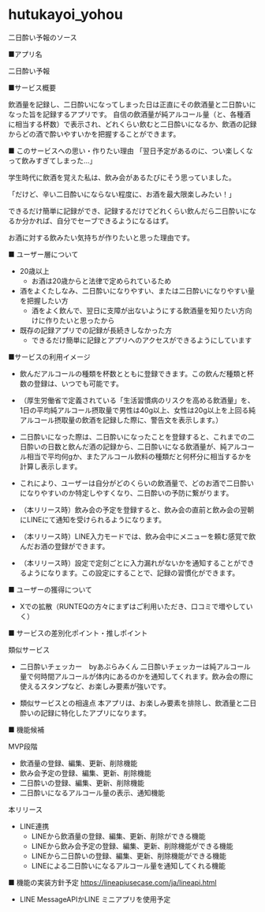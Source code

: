 # hutukayoi_yohou
二日酔い予報のソース

■アプリ名

二日酔い予報

■サービス概要

飲酒量を記録し、二日酔いになってしまった日は正直にその飲酒量と二日酔いになった旨を記録するアプリです。
自信の飲酒量が純アルコール量（と、各種酒に相当する杯数）で表示され、どれくらい飲むと二日酔いになるか、飲酒の記録からどの酒で酔いやすいかを把握することができます。

■ このサービスへの思い・作りたい理由
「翌日予定があるのに、つい楽しくなって飲みすぎてしまった…」

学生時代に飲酒を覚えた私は、飲み会があるたびにそう思っていました。

「だけど、辛い二日酔いにならない程度に、お酒を最大限楽しみたい！」

できるだけ簡単に記録ができ、記録するだけでどれくらい飲んだら二日酔いになるか分かれば、自分でセーブできるようになるはず。

お酒に対する飲みたい気持ちが作りたいと思った理由です。

■ ユーザー層について

- 20歳以上
    - お酒は20歳からと法律で定められているため
- 酒をよくたしなみ、二日酔いになりやすい、または二日酔いになりやすい量を把握したい方
    - 酒をよく飲んで、翌日に支障が出ないようにする飲酒量を知りたい方向けに作りたいと思ったから
- 既存の記録アプリでの記録が長続きしなかった方
    - できるだけ簡単に記録とアプリへのアクセスができるようにしています

■サービスの利用イメージ

- 飲んだアルコールの種類を杯数とともに登録できます。この飲んだ種類と杯数の登録は、いつでも可能です。
- （厚生労働省で定義されている「生活習慣病のリスクを高める飲酒量」を、1日の平均純アルコール摂取量で男性は40g以上、女性は20g以上を上回る純アルコール摂取量の飲酒を記録した際に、警告文を表示します。）
- 二日酔いになった際は、二日酔いになったことを登録すると、これまでの二日酔いの日数と飲んだ酒の記録から、二日酔いになる飲酒量が、純アルコール相当で平均何gか、またアルコール飲料の種類だと何杯分に相当するかを計算し表示します。
- これにより、ユーザーは自分がどのくらいの飲酒量で、どのお酒で二日酔いになりやすいのか特定しやすくなり、二日酔いの予防に繋がります。

- （本リリース時）飲み会の予定を登録すると、飲み会の直前と飲み会の翌朝にLINEにて通知を受けられるようになります。
- （本リリース時）LINE入力モードでは、飲み会中にメニューを頼む感覚で飲んだお酒の登録ができます。
- （本リリース時）設定で定刻ごとに入力漏れがないかを通知することができるようになります。この設定にすることで、記録の習慣化ができます。

■ ユーザーの獲得について
- Xでの拡散（RUNTEQの方々にまずはご利用いただき、口コミで増やしていく）

■ サービスの差別化ポイント・推しポイント

類似サービス

- 二日酔いチェッカー　byあぶらみくん
二日酔いチェッカーは純アルコール量で何時間アルコールが体内にあるのかを通知してくれます。飲み会の際に使えるスタンプなど、お楽しみ要素が強いです。

- 類似サービスとの相違点
本アプリは、お楽しみ要素を排除し、飲酒量と二日酔いの記録に特化したアプリになります。

■ 機能候補

MVP段階

- 飲酒量の登録、編集、更新、削除機能
- 飲み会予定の登録、編集、更新、削除機能
- 二日酔いの登録、編集、更新、削除機能
- 二日酔いになるアルコール量の表示、通知機能

本リリース

- LINE連携
    - LINEから飲酒量の登録、編集、更新、削除ができる機能
    - LINEから飲み会予定の登録、編集、更新、削除機能ができる機能
    - LINEから二日酔いの登録、編集、更新、削除機能ができる機能
    - LINEによる二日酔いになるアルコール量を通知してくれる機能

■ 機能の実装方針予定
https://lineapiusecase.com/ja/lineapi.html

- LINE MessageAPIかLINE ミニアプリを使用予定
